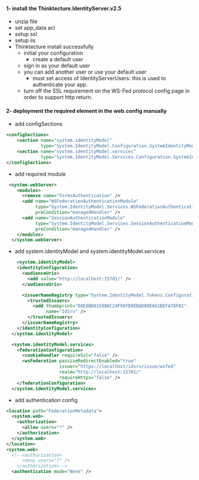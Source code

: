 #### 1- install the Thinktecture.IdentityServer.v2.5
* unzip file
* set app_data acl
* setup ssl
* setup iis
* Thinktecture install successfully
  * initial your configuration
    * create a default user
  * sign in as your default user
  * you can add another user or use your default user
    * must set access of IdentityServerUsers: this is used to authenticate your app.
  * turn off the SSL requirement on the WS-Fed protocol config page in order to support http return.
#### 2- deployment the required element in the web.config manually
* add configSections
```xml
<configSections>
    <section name="system.identityModel"
             type="System.IdentityModel.Configuration.SystemIdentityModelSection, System.IdentityModel, Version=4.0.0.0, Culture=neutral, PublicKeyToken=B77A5C561934E089" />
    <section name="system.identityModel.services"
             type="System.IdentityModel.Services.Configuration.SystemIdentityModelServicesSection, System.IdentityModel.Services, Version=4.0.0.0, Culture=neutral, PublicKeyToken=B77A5C561934E089" />
</configSections>
```
* add required module
```xml
 <system.webServer>    
    <modules>
      <remove name="FormsAuthentication" />
      <add name="WSFederationAuthenticationModule"
           type="System.IdentityModel.Services.WSFederationAuthenticationModule, System.IdentityModel.Services, Version=4.0.0.0, Culture=neutral, PublicKeyToken=b77a5c561934e089"
           preCondition="managedHandler" />
      <add name="SessionAuthenticationModule"
           type="System.IdentityModel.Services.SessionAuthenticationModule, System.IdentityModel.Services, Version=4.0.0.0, Culture=neutral, PublicKeyToken=b77a5c561934e089"
           preCondition="managedHandler" />      
    </modules>
  </system.webServer>
```
* add system.identityModel and system.identityModel.services
```xml
	<system.identityModel>
    <identityConfiguration>
      <audienceUris>
        <add value="http://localhost:15701/" />
      </audienceUris>

      <issuerNameRegistry type="System.IdentityModel.Tokens.ConfigurationBasedIssuerNameRegistry, System.IdentityModel, Version=4.0.0.0, Culture=neutral, PublicKeyToken=b77a5c561934e089">
        <trustedIssuers>
          <add thumbprint="D8E0BD015980C24F96FD0EBAD88EA61BEFA7DF82"
               name="IdSrv" />
        </trustedIssuers>
      </issuerNameRegistry>
    </identityConfiguration>
  </system.identityModel>

  <system.identityModel.services>
    <federationConfiguration>
      <cookieHandler requireSsl="false" />
      <wsFederation passiveRedirectEnabled="true"
                    issuer="https://localhost/idsrv/issue/wsfed"
                    realm="http://localhost:15701/"
                    requireHttps="false" />
    </federationConfiguration>
  </system.identityModel.services>
```
* add authentication config
```xml
<location path="FederationMetadata">
  <system.web>
    <authorization>
      <allow users="*" />
    </authorization>
  </system.web>
</location>
<system.web>
  <!--<authorization>
      <deny users="?" />
    </authorization>-->
  <authentication mode="None" />
```
